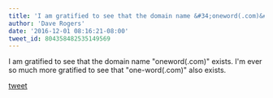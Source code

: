```yaml
---
title: 'I am gratified to see that the domain name &#34;oneword(.com)&#34; exists. I&#39;m ever...'
author: 'Dave Rogers'
date: '2016-12-01 08:16:21-08:00'
tweet_id: 804358482535149569
---
```

I am gratified to see that the domain name "oneword(.com)" exists. I'm ever so much more gratified to see that "one-word(.com)" also exists.

[tweet](https://twitter.com/yukondude/status/804358482535149569)